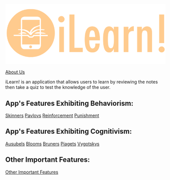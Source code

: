 

![image info](./Images/logo1.png)

[About Us](./pages/About.md)

iLearn! is an application that allows users to learn
by reviewing the notes then take a quiz to test the
knowledge of the user.

## App's Features Exhibiting Behaviorism:
[Skinners](./pages/skinners.md)
[Pavlovs](./pages/pavlovs.md)
[Reinforcement](./pages/reinforcement.md)
[Punishment](./pages/punishment.md)

## App's Features Exhibiting Cognitivism:
[Ausubels](./pages/ausubels.md)
[Blooms](./pages/blooms.md)
[Bruners](./pages/bruners.md)
[Piagets](./pages/piagets.md)
[Vygotskys](./pages/vygotskys.md)

## Other Important Features:
[Other Important Features](./pages/others.md)
